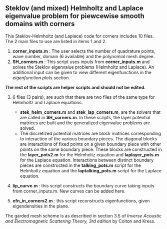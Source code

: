 ## Steklov (and mixed) Helmholtz and Laplace eigenvalue problem for piewcewise smooth domains with corners
This Steklov-Helmholtz (and Laplace) code for corners includes 10 files. The 2 main files to use are listed in items 1 and 2.

1. **corner_inputs.m** : The user selects the number of quadrature points, wave number, domain (6 available) and the polynomial mesh degree. 
2. **SH_corners.m** : This script uses inputs from **corner_inputs.m** and solves the Steklov eigenvalue problems (Helmholtz and Laplace). 
An additional input can be given to view different eigenfunctions in the *eigenfunction plots* section. 

**The rest of the scripts are helper scripts and should not be edited.**

3. 6 files (3 pairs), are such that there are two files of the same type for Helmholtz and Laplace equations. 
   - **stek_helm_corners.m** and **stek_lap_corners.m**, are the solvers that are called in **SH_corners.m**. In these scripts, 
     the layer potential matrices are built and the generalized eigenvalue problems are solved. 
   - The discretized potential matrices are block matrices corresponding to interaction of the various boundary pieces. 
     The diagonal blocks are interactions of fixed points on a given boundary piece with other points on the same boundary piece. 
     These blocks are constructed in the **layer_pots2.m** for the Helmholtz equation and **laplayer_pots.m** for the Laplace equation. 
     Interactions between distinct boundary pieces are constructed in the **talking_pots.m** script for the Helmholtz equation and the 
     **laptalking_pots.m** script for the Laplace equation. 

4. **lip_curve.m** : this script constructs the boundary curve taking inputs from corner_inputs.m. New curves can be added here. 

5. **efn_in_corners2.m** : this script reconstructs eigenfunctions, given eigendensities in the plane.

The garded mesh scheme is as described in section 3.5 of *Inverse Acoustic and Electromagnetic Scattering Theory, 3rd edition* by Colton and Kress. 
